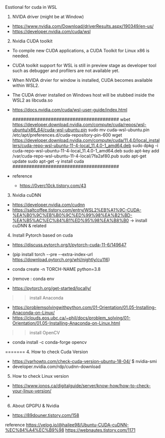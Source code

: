 Esstional for cuda in WSL


1. NVIDA driver (might be at Window)
  - https://www.nvidia.com/Download/driverResults.aspx/190349/en-us/
  - https://developer.nvidia.com/cuda/wsl

2. Nvidia CUDA toolkit
  - To compile new CUDA applications, a CUDA Toolkit for Linux x86 is needed.
  - CUDA toolkit support for WSL is still in preview stage as developer tool such as debugger and profilers are not available yet.
  - When NVIDA drvier for window is installed, CUDA becomes available within WSL2. 
  - The CUDA driver installed on Windows host will be stubbed inside the WSL2 as libcuda.so
  - https://docs.nvidia.com/cuda/wsl-user-guide/index.html

	#######################################
	wbet https://developer.download.nvidia.com/compute/cuda/repos/wsl-ubuntu/x86_64/cuda-wsl-ubuntu.pin
	sudo mv cuda-wsl-ubuntu.pin /etc/apt/preferences.d/cuda-repository-pin-600
	wget https://developer.download.nvidia.com/compute/cuda/11.4.0/local_installers/cuda-repo-wsl-ubuntu-11-4-local_11.4.0-1_amd64.deb
	sudo dpkg -i cuda-repo-wsl-ubuntu-11-4-local_11.4.0-1_amd64.deb
	sudo apt-key add /var/cuda-repo-wsl-ubuntu-11-4-local/7fa2af80.pub
	sudo apt-get update
	sudo apt-get -y install cuda
	#######################################

  - reference
    - https://0verc10ck.tistory.com/43

3. Nvidia cuDNN
  - https://developer.nvidia.com/cudnn 
  - https://saltcoffee.tistory.com/entry/WSL2%EB%A1%9C-CUDA-%EA%B0%9C%EB%B0%9C%ED%99%98%EA%B2%BD-%EA%B5%AC%EC%84%B1%ED%95%98%EA%B8%B0
    -> install cuDNN & related

4. Install Pytorch based on cuda
  - https://discuss.pytorch.org/t/pytorch-cuda-11-6/149647
  - (pip install torch --pre --extra-index-url https://download.pytorch.org/whl/nightly/cu116)

  - conda create -n TORCH-NAME python=3.8
  - (remove : conda env 

  - https://pytorch.org/get-started/locally/

>> install Anaconda
  - https://problemsolvingwithpython.com/01-Orientation/01.05-Installing-Anaconda-on-Linux/
  - https://clouds.eos.ubc.ca/~phil/docs/problem_solving/01-Orientation/01.05-Installing-Anaconda-on-Linux.html

>> install OpenCV
  - conda install -c conda-forge opencv

=======
4. How to check Cuda Version
  - https://varhowto.com/check-cuda-version-ubuntu-18-04/
    $ nvidia-smi
  - developer.nvidia.com/rdp/cudnn-download 

5. How to check Linux version
  - https://www.ionos.ca/digitalguide/server/know-how/how-to-check-your-linux-version/
  - 

6. About GPGPU & Nvidia
  - https://89douner.tistory.com/158




reference
https://velog.io/@hailee98/Ubuntu-CUDA-cuDNN-%EC%84%A4%EC%B9%98
https://webnautes.tistory.com/1171
